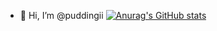 - 👋 Hi, I’m @puddingii
[![Anurag's GitHub stats](https://github-readme-stats.vercel.app/api?username=puddingii)](https://github.com/anuraghazra/github-readme-stats)

<!---
puddingii/puddingii is a ✨ special ✨ repository because its `README.md` (this file) appears on your GitHub profile.
You can click the Preview link to take a look at your changes.
--->
